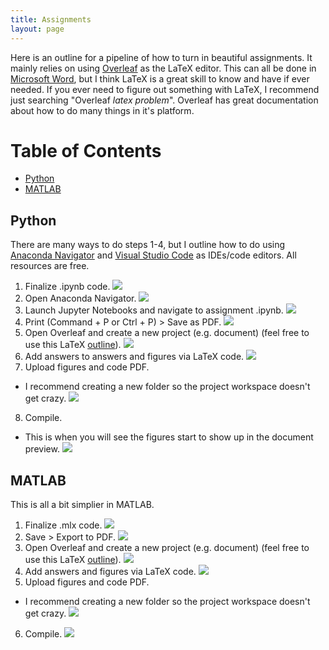 ```yaml
---
title: Assignments
layout: page
---
```


Here is an outline for a pipeline of how to turn in beautiful assignments. It mainly relies on using [Overleaf](https://www.overleaf.com/) as the LaTeX editor. This can all be done in [Microsoft Word](https://udeploy.udel.edu/software-categories/office-productivity/), but I think LaTeX is a great skill to know and have if ever needed. If you ever need to figure out something with LaTeX, I recommend just searching "Overleaf *latex problem*". Overleaf has great documentation about how to do many things in it's platform. 

# Table of Contents 
* [Python](#python)
* [MATLAB](#matlab)

## Python

There are many ways to do steps 1-4, but I outline how to do using [Anaconda Navigator](https://www.anaconda.com/products/individual) and [Visual Studio Code](https://code.visualstudio.com/) as IDEs/code editors. All resources are free. 

1. Finalize .ipynb code.
![](guiding_figs/step1py.png)
2. Open Anaconda Navigator.
![](guiding_figs/step2py.png)
3. Launch Jupyter Notebooks and navigate to assignment .ipynb.
![](guiding_figs/step3py.png)
4. Print (Command + P or Ctrl + P) > Save as PDF.
![](guiding_figs/step4py.png)
5. Open Overleaf and create a new project (e.g. document) (feel free to use this LaTeX [outline](https://github.com/tulimid1/Advanced-Biomedical-Experimental-Design-and-Statistics/blob/main/A0X_outline.tex)).
![](guiding_figs/step5.png)
6. Add answers to answers and figures via LaTeX code. 
![](guiding_figs/step6.png)
7. Upload figures and code PDF.
* I recommend creating a new folder so the project workspace doesn't get crazy. 
![](guiding_figs/step7.png)
8. Compile. 
* This is when you will see the figures start to show up in the document preview. 
![](guiding_figs/step8.png)


## MATLAB 

This is all a bit simplier in MATLAB. 

1. Finalize .mlx code.
![](guiding_figs/step1m.png)
2. Save > Export to PDF.
![](guiding_figs/step2m.png)
3. Open Overleaf and create a new project (e.g. document) (feel free to use this LaTeX [outline](https://github.com/tulimid1/Advanced-Biomedical-Experimental-Design-and-Statistics/blob/main/A0X_outline.tex)).
![](guiding_figs/step5.png)
4. Add answers and figures via LaTeX code. 
![](guiding_figs/step6.png)
5. Upload figures and code PDF.
* I recommend creating a new folder so the project workspace doesn't get crazy. 
![](guiding_figs/step7.png)
6. Compile. 
![](guiding_figs/step7m.png)
